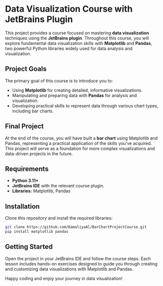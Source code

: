 # Data Visualization Course with JetBrains Plugin

This project provides a course focused on mastering **data visualization** techniques using the **JetBrains plugin**. Throughout this course, you will explore fundamental data visualization skills with **Matplotlib** and **Pandas**, two powerful Python libraries widely used for data analysis and visualization.

## Project Goals
The primary goal of this course is to introduce you to:
- Using **Matplotlib** for creating detailed, informative visualizations.
- Manipulating and preparing data with **Pandas** for analysis and visualization.
- Developing practical skills to represent data through various chart types, including bar charts.

## Final Project
At the end of the course, you will have built a **bar chart** using Matplotlib and Pandas, representing a practical application of the skills you’ve acquired. This project will serve as a foundation for more complex visualizations and data-driven projects in the future.

## Requirements
- **Python 3.11+**
- **JetBrains IDE** with the relevant course plugin.
- **Libraries:** Matplotlib, Pandas

## Installation
Clone this repository and install the required libraries:
```bash
git clone https://github.com/KamaliyaAl/BarChartProjectCourse.git
pip install matplotlib pandas
```

## Getting Started
Open the project in your JetBrains IDE and follow the course steps. Each lesson includes hands-on exercises designed to guide you through creating and customizing data visualizations with Matplotlib and Pandas.



Happy coding and enjoy your journey in data visualization!
